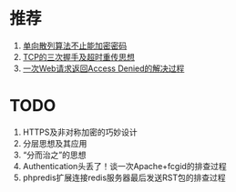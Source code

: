 # 推荐
1. [单向散列算法不止能加密密码](https://github.com/iam2c/blog/blob/master/%E5%8D%95%E5%90%91%E6%95%A3%E5%88%97%E7%AE%97%E6%B3%95%E4%B8%8D%E6%AD%A2%E8%83%BD%E5%8A%A0%E5%AF%86%E5%AF%86%E7%A0%81.md)
2. [TCP的三次握手及超时重传思想](https://github.com/iam2c/blog/blob/master/TCP%E7%9A%84%E4%B8%89%E6%AC%A1%E6%8F%A1%E6%89%8B%E5%8F%8A%E8%B6%85%E6%97%B6%E9%87%8D%E4%BC%A0%E6%80%9D%E6%83%B3.md)
3. [一次Web请求返回Access Denied的解决过程](https://github.com/iam2c/blog/blob/master/%E4%B8%80%E6%AC%A1Web%E8%AF%B7%E6%B1%82%E8%BF%94%E5%9B%9EAccess%20Denied%E7%9A%84%E8%A7%A3%E5%86%B3%E8%BF%87%E7%A8%8B.md)

# TODO
1. HTTPS及非对称加密的巧妙设计
2. 分层思想及其应用
3. “分而治之”的思想
4. Authentication头丢了！谈一次Apache+fcgid的排查过程
5. phpredis扩展连接redis服务器最后发送RST包的排查过程
